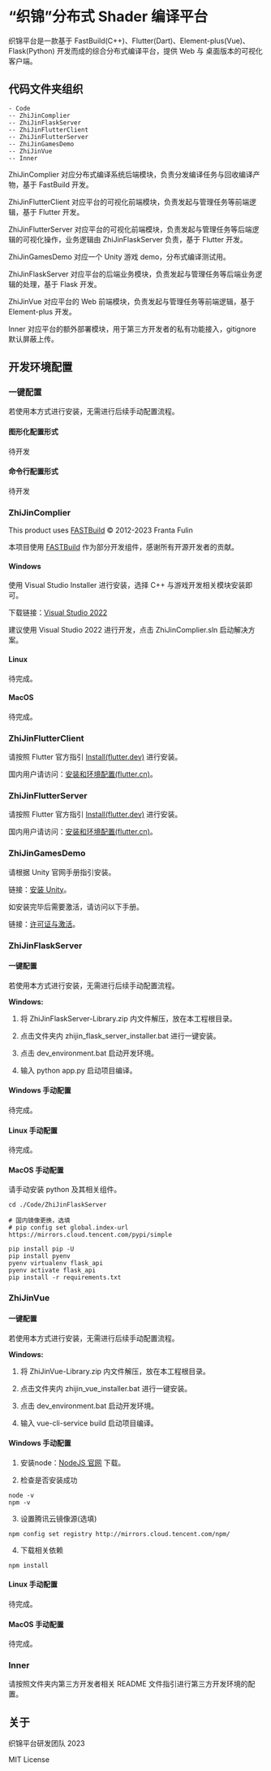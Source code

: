 
# “织锦”分布式 Shader 编译平台

织锦平台是一款基于 FastBuild(C++)、Flutter(Dart)、Element-plus(Vue)、Flask(Python) 开发而成的综合分布式编译平台，提供 Web 与 桌面版本的可视化客户端。

## 代码文件夹组织

```
- Code 
-- ZhiJinComplier
-- ZhiJinFlaskServer
-- ZhiJinFlutterClient
-- ZhiJinFlutterServer
-- ZhiJinGamesDemo
-- ZhiJinVue
-- Inner
```

ZhiJinComplier 对应分布式编译系统后端模块，负责分发编译任务与回收编译产物，基于 FastBuild 开发。

ZhiJinFlutterClient 对应平台的可视化前端模块，负责发起与管理任务等前端逻辑，基于 Flutter 开发。

ZhiJinFlutterServer 对应平台的可视化前端模块，负责发起与管理任务等后端逻辑的可视化操作，业务逻辑由 ZhiJinFlaskServer 负责，基于 Flutter 开发。

ZhiJinGamesDemo 对应一个 Unity 游戏 demo，分布式编译测试用。

ZhiJinFlaskServer 对应平台的后端业务模块，负责发起与管理任务等后端业务逻辑的处理，基于 Flask 开发。

ZhiJinVue 对应平台的 Web 前端模块，负责发起与管理任务等前端逻辑，基于 Element-plus 开发。

Inner 对应平台的额外部署模块，用于第三方开发者的私有功能接入，gitignore 默认屏蔽上传。

## 开发环境配置

### 一键配置

若使用本方式进行安装，无需进行后续手动配置流程。

#### 图形化配置形式

待开发

#### 命令行配置形式

待开发

### ZhiJinComplier

This product uses [FASTBuild](https://github.com/fastbuild/fastbuild) © 2012-2023 Franta Fulin

本项目使用 [FASTBuild](https://github.com/fastbuild/fastbuild) 作为部分开发组件，感谢所有开源开发者的贡献。

#### Windows

使用 Visual Studio Installer 进行安装，选择 C++ 与游戏开发相关模块安装即可。

下载链接：[Visual Studio 2022](https://visualstudio.microsoft.com/zh-hans/downloads/)

建议使用 Visual Studio 2022 进行开发，点击 ZhiJinComplier.sln 启动解决方案。

#### Linux

待完成。

#### MacOS

待完成。

### ZhiJinFlutterClient

请按照 Flutter 官方指引 [Install(flutter.dev)](https://docs.flutter.dev/get-started/install) 进行安装。

国内用户请访问：[安装和环境配置(flutter.cn)](https://flutter.cn/docs/get-started/install)。

### ZhiJinFlutterServer

请按照 Flutter 官方指引 [Install(flutter.dev)](https://docs.flutter.dev/get-started/install) 进行安装。

国内用户请访问：[安装和环境配置(flutter.cn)](https://flutter.cn/docs/get-started/install)。

### ZhiJinGamesDemo

请根据 Unity 官网手册指引安装。

链接：[安装 Unity](https://docs.unity3d.com/cn/2023.1/Manual/GettingStartedInstallingUnity.html)。

如安装完毕后需要激活，请访问以下手册。

链接：[许可证与激活](https://docs.unity3d.com/cn/2023.1/Manual/LicensesAndActivation.html)。

### ZhiJinFlaskServer

#### 一键配置

若使用本方式进行安装，无需进行后续手动配置流程。

**Windows:**

1. 将 ZhiJinFlaskServer-Library.zip 内文件解压，放在本工程根目录。

2. 点击文件夹内 zhijin_flask_server_installer.bat 进行一键安装。

3. 点击 dev_environment.bat 启动开发环境。

4. 输入 python app.py 启动项目编译。

#### Windows 手动配置

待完成。

#### Linux 手动配置

待完成。

#### MacOS 手动配置

请手动安装 python 及其相关组件。

```
cd ./Code/ZhiJinFlaskServer

# 国内镜像更换，选填
# pip config set global.index-url https://mirrors.cloud.tencent.com/pypi/simple

pip install pip -U
pip install pyenv 
pyenv virtualenv flask_api
pyenv activate flask_api
pip install -r requirements.txt
```

### ZhiJinVue

#### 一键配置

若使用本方式进行安装，无需进行后续手动配置流程。

**Windows:**

1. 将 ZhiJinVue-Library.zip 内文件解压，放在本工程根目录。

2. 点击文件夹内 zhijin_vue_installer.bat 进行一键安装。

3. 点击 dev_environment.bat 启动开发环境。

4. 输入 vue-cli-service build 启动项目编译。

#### Windows 手动配置

1. 安装node：[NodeJS 官网](https://nodejs.org/en/) 下载。

2. 检查是否安装成功
```
node -v
npm -v
```

3. 设置腾讯云镜像源(选填)
```
npm config set registry http://mirrors.cloud.tencent.com/npm/
```

4. 下载相关依赖
```
npm install
```
#### Linux 手动配置

待完成。

#### MacOS 手动配置

待完成。

### Inner

请按照文件夹内第三方开发者相关 README 文件指引进行第三方开发环境的配置。

## 关于

织锦平台研发团队 2023

MIT License
